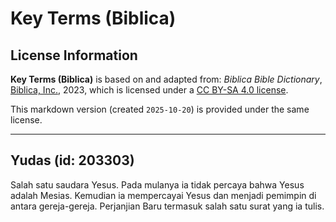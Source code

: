 # Key Terms (Biblica)

## License Information

**Key Terms (Biblica)** is based on and adapted from: _Biblica Bible Dictionary_, [Biblica, Inc.](https://www.biblica.com/), 2023, which is licensed under a [CC BY-SA 4.0 license](https://creativecommons.org/licenses/by-sa/4.0/legalcode.en).

This markdown version (created `2025-10-20`) is provided under the same license.



--------------------------------

## Yudas (id: 203303)

Salah satu saudara Yesus. Pada mulanya ia tidak percaya bahwa Yesus adalah Mesias. Kemudian ia mempercayai Yesus dan menjadi pemimpin di antara gereja\-gereja. Perjanjian Baru termasuk salah satu surat yang ia tulis.


